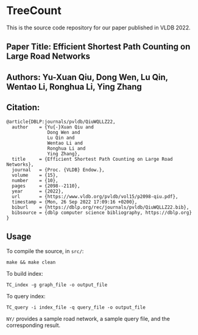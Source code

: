 # TreeCount

This is the source code repository for our paper published in VLDB 2022.

## Paper Title: Efficient Shortest Path Counting on Large Road Networks

## Authors: Yu-Xuan Qiu, Dong Wen, Lu Qin, Wentao Li, Ronghua Li, Ying Zhang

## Citation: 

```
@article{DBLP:journals/pvldb/QiuWQLLZ22,
  author    = {Yu{-}Xuan Qiu and
               Dong Wen and
               Lu Qin and
               Wentao Li and
               Ronghua Li and
               Ying Zhang},
  title     = {Efficient Shortest Path Counting on Large Road Networks},
  journal   = {Proc. {VLDB} Endow.},
  volume    = {15},
  number    = {10},
  pages     = {2098--2110},
  year      = {2022},
  url       = {https://www.vldb.org/pvldb/vol15/p2098-qiu.pdf},
  timestamp = {Mon, 26 Sep 2022 17:09:16 +0200},
  biburl    = {https://dblp.org/rec/journals/pvldb/QiuWQLLZ22.bib},
  bibsource = {dblp computer science bibliography, https://dblp.org}
}
```

## Usage

To compile the source, in `src/`:

`make && make clean`

To build index:

`TC_index -g graph_file -o output_file`

To query index:

`TC_query -i index_file -q query_file -o output_file`

`NY/` provides a sample road network, a sample query file, and the corresponding result.